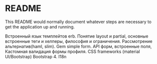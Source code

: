 # README

This README would normally document whatever steps are necessary to get the
application up and running.

Встроенный язык темплейтов erb. Понятие layout и partial, основные встроенные теги и хелперы, философия и ограничения. Рассмотрение альтернатив(haml, slim). Gem simple form. API форм, встроенные поля, Кастомная валидация формы профиля. CSS frameworks (material UI/Bootstrap) Bootstrap 4. I18n
